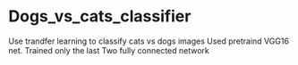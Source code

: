 # Dogs_vs_cats_classifier
Use trandfer learning to classify cats vs dogs images
Used pretraind VGG16 net.
Trained only the last Two fully connected network

